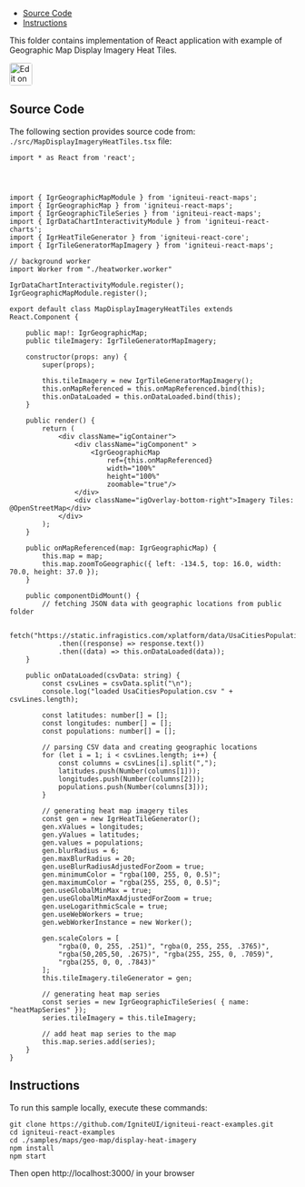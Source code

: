 <!-- NOTE: do not change this file because it will be auto re-generated from template file: -->
<!-- https://github.com/IgniteUI/igniteui-react-examples/tree/master/templates/sample/ReadMe.md -->

<!-- ## Table of Contents -->
<!-- - [Sample Preview](#Sample-Preview) -->
- [Source Code](#Source-Code)
- [Instructions](#Instructions)

This folder contains implementation of React application with example of Geographic Map Display Imagery Heat Tiles.
<!-- in the Geographic Map component -->
<!-- [Geographic Map](https://infragistics.com/Reactsite/components/geo-map.html) -->

<html lang="en" xmlns="http://www.w3.org/1999/xhtml">
    <body>
        <a target="_blank" href="https://codesandbox.io/s/github/IgniteUI/igniteui-react-examples/tree/master/samples/maps/geo-map/display-heat-imagery?fontsize=14&hidenavigation=1&theme=dark&view=preview&file=/src/MapDisplayImageryHeatTiles.tsx" rel="noopener noreferrer">
            <img height="40px" style="border-radius: 0.25rem" alt="Edit on CodeSandbox" src="https://static.infragistics.com/xplatform/images/sandbox/code.png"/>
        </a>
        <!-- <a target="_blank"
href="https://codesandbox.io/s/github/IgniteUI/igniteui-react-examples/tree/master/samples/maps/geo-map/binding-csv-points?fontsize=14&hidenavigation=1&theme=dark&view=preview">
            <img alt="Edit Sample" src="https://codesandbox.io/static/img/play-codesandbox.svg"/>
        </a> -->
        <!-- <a target="_blank" style="margin-left: 0.5rem"
href="https://codesandbox.io/embed/github/IgniteUI/igniteui-react-examples/tree/master/samples/maps/geo-map/display-heat-imagery?fontsize=14&hidenavigation=1&theme=dark&view=preview&file=/src/MapDisplayImageryHeatTiles.tsx">
            <img height="40px" style="border-radius: 5px" alt="View on CodeSandbox" src="https://static.infragistics.com/xplatform/images/sandbox/view.png"/>
        </a> -->
        <!-- <a target="_blank"
href="https://codesandbox.io/embed/github/IgniteUI/igniteui-react-examples/tree/master/samples/maps/geo-map/binding-csv-points?fontsize=14&hidenavigation=1&theme=dark&view=preview">
            <img alt="View on CodeSandbox" src="https://static.infragistics.com/xplatform/images/sandbox/view.png"/>
        </a>
https://codesandbox.io/embed/react-treemap-overview-rtb45
https://codesandbox.io/static/img/play-codesandbox.svg
https://codesandbox.io/embed/react-treemap-overview-rtb45?view=browser -->
    </body>
</html>

<!-- ## Sample Preview -->

<!-- <iframe
  src="https://codesandbox.io/embed/github/IgniteUI/igniteui-react-examples/tree/master/samples/maps/geo-map/display-heat-imagery?fontsize=14&hidenavigation=1&theme=dark&view=preview&file=/src/MapDisplayImageryHeatTiles.tsx"
  style="width:100%; height:400px; border:0; border-radius: 4px; overflow:hidden;"
  allow="accelerometer; ambient-light-sensor; camera; encrypted-media; geolocation; gyroscope; hid; microphone; midi; payment; usb; vr"
  sandbox="allow-forms allow-modals allow-popups allow-presentation allow-same-origin allow-scripts"
></iframe> -->

## Source Code

The following section provides source code from:
`./src/MapDisplayImageryHeatTiles.tsx` file:

```tsx
import * as React from 'react';




import { IgrGeographicMapModule } from 'igniteui-react-maps';
import { IgrGeographicMap } from 'igniteui-react-maps';
import { IgrGeographicTileSeries } from 'igniteui-react-maps';
import { IgrDataChartInteractivityModule } from 'igniteui-react-charts';
import { IgrHeatTileGenerator } from 'igniteui-react-core';
import { IgrTileGeneratorMapImagery } from 'igniteui-react-maps';

// background worker
import Worker from "./heatworker.worker"

IgrDataChartInteractivityModule.register();
IgrGeographicMapModule.register();

export default class MapDisplayImageryHeatTiles extends React.Component {

    public map!: IgrGeographicMap;
    public tileImagery: IgrTileGeneratorMapImagery;

    constructor(props: any) {
        super(props);

        this.tileImagery = new IgrTileGeneratorMapImagery();
        this.onMapReferenced = this.onMapReferenced.bind(this);
        this.onDataLoaded = this.onDataLoaded.bind(this);
    }

    public render() {
        return (
            <div className="igContainer">
                <div className="igComponent" >
                    <IgrGeographicMap
                        ref={this.onMapReferenced}
                        width="100%"
                        height="100%"
                        zoomable="true"/>
                </div>
                <div className="igOverlay-bottom-right">Imagery Tiles: @OpenStreetMap</div>
            </div>
        );
    }

    public onMapReferenced(map: IgrGeographicMap) {
        this.map = map;
        this.map.zoomToGeographic({ left: -134.5, top: 16.0, width: 70.0, height: 37.0 });
    }

    public componentDidMount() {
        // fetching JSON data with geographic locations from public folder

        fetch("https://static.infragistics.com/xplatform/data/UsaCitiesPopulation.csv")
            .then((response) => response.text())
            .then((data) => this.onDataLoaded(data));
    }

    public onDataLoaded(csvData: string) {
        const csvLines = csvData.split("\n");
        console.log("loaded UsaCitiesPopulation.csv " + csvLines.length);

        const latitudes: number[] = [];
        const longitudes: number[] = [];
        const populations: number[] = [];

        // parsing CSV data and creating geographic locations
        for (let i = 1; i < csvLines.length; i++) {
            const columns = csvLines[i].split(",");
            latitudes.push(Number(columns[1]));
            longitudes.push(Number(columns[2]));
            populations.push(Number(columns[3]));
        }

        // generating heat map imagery tiles
        const gen = new IgrHeatTileGenerator();
        gen.xValues = longitudes;
        gen.yValues = latitudes;
        gen.values = populations;
        gen.blurRadius = 6;
        gen.maxBlurRadius = 20;
        gen.useBlurRadiusAdjustedForZoom = true;
        gen.minimumColor = "rgba(100, 255, 0, 0.5)";
        gen.maximumColor = "rgba(255, 255, 0, 0.5)";
        gen.useGlobalMinMax = true;
        gen.useGlobalMinMaxAdjustedForZoom = true;
        gen.useLogarithmicScale = true;
        gen.useWebWorkers = true;
        gen.webWorkerInstance = new Worker();

        gen.scaleColors = [
            "rgba(0, 0, 255, .251)", "rgba(0, 255, 255, .3765)",
            "rgba(50,205,50, .2675)", "rgba(255, 255, 0, .7059)",
            "rgba(255, 0, 0, .7843)"
        ];
        this.tileImagery.tileGenerator = gen;

        // generating heat map series
        const series = new IgrGeographicTileSeries( { name: "heatMapSeries" });
        series.tileImagery = this.tileImagery;

        // add heat map series to the map
        this.map.series.add(series);
    }
}
```

## Instructions
To run this sample locally, execute these commands:

```
git clone https://github.com/IgniteUI/igniteui-react-examples.git
cd igniteui-react-examples
cd ./samples/maps/geo-map/display-heat-imagery
npm install
npm start

```

Then open http://localhost:3000/ in your browser

